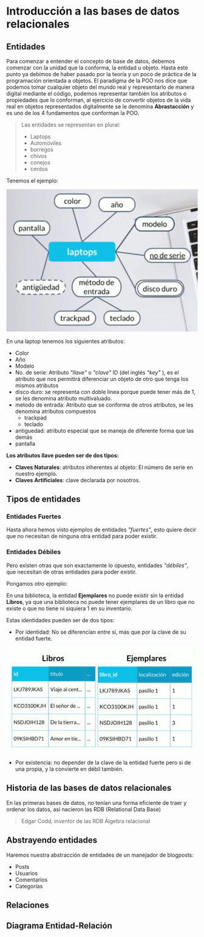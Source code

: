 # Introducción a las bases de datos relacionales

## Entidades

Para comenzar a entender el concepto de base de datos, debemos comenzar con la unidad que la conforma, la entidad u objeto.
Hasta este punto ya debimos de haber pasado por la teoría y un poco de práctica de la programación orientada a objetos.
El paradigma de la POO nos dice que podemos tomar cualquier objeto del mundo real y representarlo de manera digital mediante el código, podemos representar también los atributos o propiedades que lo conforman, al ejercicio de convertir objetos de la vida real en objetos representados digitalmente se le denomina **Abrastacción** y es uno de los 4 fundamentos que conforman la POO.

> Las entidades se representan en plural:
>
> - Laptops
> - Automoviles
> - borregos
> - chivos
> - conejos
> - cerdos

Tenemos el ejemplo:

![objeto](./assets/Screenshot%202025-01-18%20172817.png)

En una laptop tenemos los siguientes atributos:

- Color
- Año
- Modelo
- No. de serie: Atributo _"llave"_ o _"clave"_ ID (del inglés _"key"_ ), es el atributo que nos permitirá diferenciar un objeto de otro que tenga los mismos atributos
- disco duro: se representa con doble linea porque puede tener más de 1, se les denomina atributo multivaluado.
- metodo de entrada: Atributo que se conforma de otros atributos, se les denomina atributos compuestos
  - trackpad
  - teclado
- antiguedad: atributo especial que se maneja de diferente forma que las demás
- pantalla

**Los atributos llave pueden ser de dos tipos:**

- **Claves Naturales**: atributos inherentes al objeto: El número de serie en nuestro ejemplo.
- **Claves Artificiales**: clave declarada por nosotros.

## Tipos de entidades

### Entidades Fuertes

Hasta ahora hemos visto ejemplos de entidades _"fuertes"_, esto quiere decir que no necesitan de ninguna otra entidad para poder existir.

### Entidades Débiles

Pero existen otras que son exactamente lo opuesto, entidades _"débiles"_, que necesitan de otras entidades para poder existir.

Pongamos otro ejemplo:

En una biblioteca, la entidad **Ejemplares** no puede existir sin la entidad **Libros**, ya que una biblioteca no puede tener ejemplares de un libro que no existe o que no tiene ni siquiera 1 en su inventario.

Estas identidades pueden ser de dos tipos:

- Por identidad: No se diferencían entre sí, más que por la clave de su entidad fuerte.

![debiles](./assets/Screenshot%202025-01-18%20175241.png)

- Por existencia: no depender de la clave de la entidad fuerte pero si de una propia, y la convierte en débil también.

## Historia de las bases de datos relacionales

En las primeras bases de datos, no tenían una forma eficiente de traer y ordenar los datos, así nacieron las RDB (Relational Data Base)

> Edgar Codd, inventor de las RDB
> Álgebra relacional

## Abstrayendo entidades

Haremos nuestra abstracción de entidades de un manejador de blogposts:

- Posts
- Usuarios
- Comentarios
- Categorías

## Relaciones

## Diagrama Entidad-Relación
